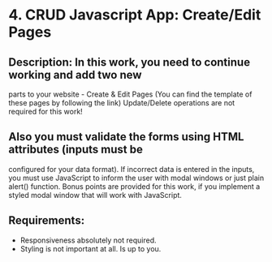 # 4. CRUD Javascript App: Create/Edit Pages
## Description: In this work, you need to continue working and add two new 
parts to your website - Create & Edit Pages (You can find the template of 
these pages by following the link)
Update/Delete operations are not required for this work!
## Also you must validate the forms using HTML attributes (inputs must be 
configured for your data format).
If incorrect data is entered in the inputs, you must use JavaScript to inform 
the user with modal windows or just plain alert() function.
Bonus points are provided for this work, if you implement a styled modal 
window that will work with JavaScript.
## Requirements:
- Responsiveness absolutely not required.
- Styling is not important at all. Is up to you.